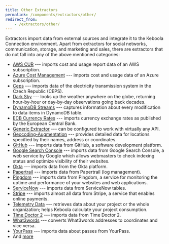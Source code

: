 ```yaml
---
title: Other Extractors
permalink: /components/extractors/other/
redirect_from:
    - /extractors/other/
---
```


Extractors import data from external sources and integrate it to the Keboola Connection environment.
Apart from extractors for social networks, communication, storage, and marketing and sales, there are
extractors that do not fall into any of the above mentioned categories:

- [AWS CUR](/components/extractors/other/aws-cu-reports/) --- imports cost and usage report data of an AWS subscription.
- [Azure Cost Management](/components/extractors/other/azure-cost/) --- imports cost and usage data of an Azure subscription.
- [Ceps](/components/extractors/other/ceps/) --- imports data of the electricity transmission system in the Czech Republic (CEPS).
- [Dark Sky](/components/extractors/other/dark-sky/) --- looks up the weather anywhere on the globe, returning hour-by-hour or day-by-day observations going back decades.
- [DynamoDB Streams](/components/extractors/other/dynamodb-streams/) --- captures information about every modification to data items in DynamoDB table.
- [ECB Currency Rates](/components/extractors/other/currency-rates) --- imports currency exchange rates as published by the European Central Bank.
- [Generic Extractor](/components/extractors/other/generic/) --- can be configured to work with virtually any API.
- [Geocoding-Augmentation](/components/extractors/other/geocoding-augmentation) ---
provides detailed data for locations specified by their names, address or coordinates.
- [GitHub](/components/extractors/other/github/) --- imports data from GitHub, a software development platform.
- [Google Search Console](/components/extractors/other/google-search-console/) --- imports data from Google Search Console, a web service by Google which allows webmasters to check indexing status and optimize visibility of their websites.
- [Okta](/components/extractors/other/okta/) --- imports data from the Okta platform.
- [Papertrail](/components/extractors/other/papertrail/) --- imports data from Papertrail (log management).
- [Pingdom](/components/extractors/other/pingdom/) --- imports data from Pingdom, a service for monitoring the uptime and performance of your websites and web applications.
- [ServiceNow](/components/extractors/other/servicenow/) --- imports data from ServiceNow tables.
- [Stripe](/components/extractors/other/stripe/) --- imports almost all data from Stripe, a service that enables online payments.
- [Telemetry Data](/components/extractors/other/telemetry-data/) --- retrieves data about your project or the whole organization; helps Keboola calculate your project consumption.
- [Time Doctor 2](/components/extractors/other/time-doctor-2/) --- imports data from Time Doctor 2.
- [What3words](/components/extractors/other/what3words/) --- converts What3words addresses to coordinates and vice versa.
- [YourPass](/components/extractors/other/yourpass/) --- imports data about passes from YourPass.
- And [more](https://components.keboola.com/components)
